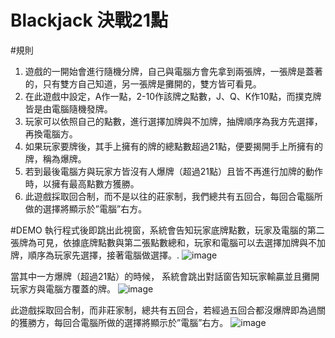 # Blackjack 決戰21點

#規則
1.	遊戲的一開始會進行隨機分牌，自己與電腦方會先拿到兩張牌，一張牌是蓋著的，只有雙方自己知道，另一張牌是攤開的，雙方皆可看見。
2.	在此遊戲中設定，A作一點，2-10作該牌之點數，J、Q、K作10點，而撲克牌皆是由電腦隨機發牌。
3.	玩家可以依照自己的點數，進行選擇加牌與不加牌，抽牌順序為我方先選擇，再換電腦方。
4.	如果玩家要牌後，其手上擁有的牌的總點數超過21點，便要揭開手上所擁有的牌，稱為爆牌。
5.	若到最後電腦方與玩家方皆沒有人爆牌（超過21點）且皆不再進行加牌的動作時，以擁有最高點數方獲勝。
6.	此遊戲採取回合制，而不是以往的莊家制，我們總共有五回合，每回合電腦所做的選擇將顯示於”電腦”右方。

#DEMO 
執行程式後即跳出此視窗，系統會告知玩家底牌點數，玩家及電腦的第二張牌為可見，依據底牌點數與第二張點數總和，玩家和電腦可以去選擇加牌與不加牌，順序為玩家先選擇，接著電腦做選擇。.
![image](https://user-images.githubusercontent.com/39626315/209258572-77e55e43-c1d8-4243-98fe-f924b347b715.png)

當其中一方爆牌（超過21點）的時候， 系統會跳出對話窗告知玩家輸贏並且攤開玩家方與電腦方覆蓋的牌。
![image](https://user-images.githubusercontent.com/39626315/209258600-58d3b1e3-3353-4eb1-b79a-2c55d32f822f.png)

此遊戲採取回合制，而非莊家制，總共有五回合，若經過五回合都沒爆牌即為過關的獲勝方，每回合電腦所做的選擇將顯示於”電腦”右方。
![image](https://user-images.githubusercontent.com/39626315/209258638-b23dcce7-49d2-43a0-a035-2881f46714c6.png)

